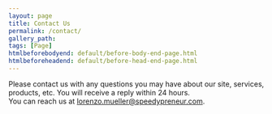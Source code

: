 ```yaml
---
layout: page
title: Contact Us
permalink: /contact/
gallery_path:
tags: [Page]
htmlbeforebodyend: default/before-body-end-page.html
htmlbeforeheadend: default/before-head-end-page.html
---
```


Please contact us with any questions you may have about our site, services, products, etc. You will receive a reply within 24 hours.  
You can reach us at lorenzo.mueller@speedypreneur.com.
